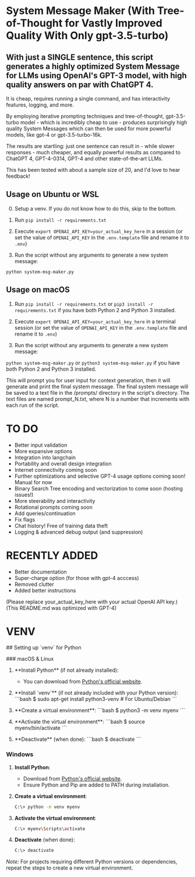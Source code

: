 # System Message Maker (With Tree-of-Thought for Vastly Improved Quality With Only gpt-3.5-turbo)

## **With just a SINGLE sentence**, this script generates a highly optimized System Message for LLMs using OpenAI's GPT-3 model, with high quality answers on par with ChatGPT 4.

It is cheap, requires running a single command, and has interactivity features, logging, and more.

By employing iterative prompting techniques and tree-of-thought, gpt-3.5-turbo model - which is incredibly cheap to use - produces surprisingly high quality System Messages which can then be used for more powerful models, like gpt-4 or gpt-3.5-turbo-16k.

The results are startling: just one sentence can result in - while slower responses - much cheaper, and equally powerful results as compared to ChatGPT 4, GPT-4-0314, GPT-4 and other state-of-the-art LLMs.

This has been tested with about a sample size of 20, and I'd love to hear feedback!

## Usage on Ubuntu or WSL

0. Setup a venv. If you do not know how to do this, skip to the bottom.

1. Run `pip install -r requirements.txt`

2. Execute `export OPENAI_API_KEY=your_actual_key_here` in a session (or set the value of `OPENAI_API_KEY` in the `.env.template` file and rename it to `.env`)

3. Run the script without any arguments to generate a new system message:

`python system-msg-maker.py`

## Usage on macOS

1. Run `pip install -r requirements.txt` or `pip3 install -r requirements.txt` if you have both Python 2 and Python 3 installed.

2. Execute `export OPENAI_API_KEY=your_actual_key_here` in a terminal session (or set the value of `OPENAI_API_KEY` in the `.env.template` file and rename it to `.env`)

3. Run the script without any arguments to generate a new system message:

`python system-msg-maker.py` or `python3 system-msg-maker.py` if you have both Python 2 and Python 3 installed.

This will prompt you for user input for context generation, then it will generate and print the final system message. The final system message will be saved to a text file in the /prompts/ directory in the script's directory. The text files are named prompt_N.txt, where N is a number that increments with each run of the script.


# TO DO
- Better input validation
- More expansive options
- Integration into langchain
- Portability and overall design integration
- Internet connectivity coming soon
- Further optimizations and selective GPT-4 usage options coming soon! Manual for now
- Binary Search Tree encoding and vectorization to come soon (hosting issues!)
- More steerability and interactivity
- Rotational prompts coming soon
- Add queries/continuation
- Fix flags
- Chat history! Free of training data theft
- Logging & advanced debug output (and suppression)

# RECENTLY ADDED
- Better documentation
- Super-charge option (for those with gpt-4 acccess)
- Removed clutter
- Added better instructions

(Please replace your_actual_key_here with your actual OpenAI API key.)
(This README.md was optimized with GPT-4)

# VENV
\#\# Setting up \`venv\` for Python

\#\#\# macOS & Linux

1. \*\*Install Python\*\* (if not already installed):
   - You can download from [Python's official website](https://www.python.org/downloads/).

2. \*\*Install \`venv\`\*\* (if not already included with your Python version):
   \```bash
   $ sudo apt-get install python3-venv  \# For Ubuntu/Debian
   \```

3. \*\*Create a virtual environment\*\*:
   \```bash
   $ python3 -m venv myenv
   \```

4. \*\*Activate the virtual environment\*\*:
   \```bash
   $ source myenv/bin/activate
   \```

5. \*\*Deactivate\*\* (when done):
   \```bash
   $ deactivate
   \```

### Windows

1. **Install Python**:
   - Download from [Python's official website](https://www.python.org/downloads/).
   - Ensure Python and Pip are added to PATH during installation.

2. **Create a virtual environment**:
   ```bash
   C:\> python -m venv myenv
   ```

3. **Activate the virtual environment**:
   ```bash
   C:\> myenv\Scripts\activate
   ```

4. **Deactivate** (when done):
   ```bash
   C:\> deactivate
   ```

*Note:* For projects requiring different Python versions or dependencies, repeat the steps to create a new virtual environment.

